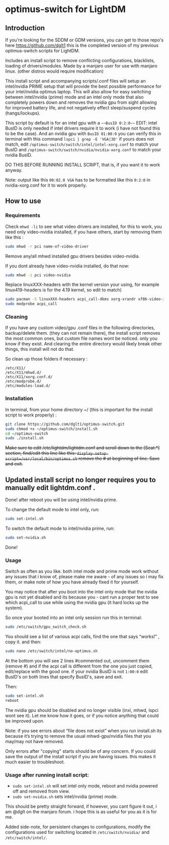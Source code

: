# optimus-switch for LightDM

## Introduction

If you're looking for the SDDM or GDM versions, you can get to those repo's here https://github.com/dglt1 this is the completed version of my previous optimus-switch scripts for LightDM. 

Includes an install script to remove conflicting configurations, blacklists, loading of drivers/modules. Made by a manjaro user for use with manjaro linux. (other distros would require modification)


This install script and accompanying scripts/.conf files will setup an intel/nvidia PRIME setup that will provide the best possible performance for your intel/nvidia optimus laptop. This will also allow for easy switching between intel/nvidia (prime) mode and an intel only mode that also completely powers down and removes the nvidia gpu from sight allowing for improved battery life, and not negatively effect sleep/suspend cycles (hangs/lockups).

This script by default is for an intel gpu with a `~~BusID 0:2:0~~` EDIT: intel BusID is only needed if intel drivers require it to work (i have not found this to be the case). And an nvidia gpu with `BusID 01:00:0` you can verify this in terminal with this command `lspci | grep -E 'VGA|3D'` if yours does not match, edit `/optimus-switch/switch/intel/intel-xorg.conf` to match your BusID and `/optimus-switch/switch/nvidia/nvidia-xorg.conf`  to match your nvidia BusID.

DO THIS BEFORE RUNNING INSTALL SCRIPT, that is, if you want it to work anyway.

Note: output like this `00:02.0 VGA` has to be formatted like this `0:2:0` in nvidia-xorg.conf for it to work properly.

## How to use

### Requirements

Check `mhwd -li` to see what video drivers are installed, for this to work, you need only video-nvidia installed, if you have others, start by removing them like this : 

```bash
sudo mhwd -r pci name-of-video-driver
``` 

Remove any/all mhwd installed gpu drivers besides video-nvidia.

If you dont already have video-nvidia installed, do that now:

```bash
sudo mhwd -i pci video-nvidia
```

Replace linuxXXX-headers with the kernel version your using, for example linux419-headers is for the 4.19 kernel, so edit to match)

 ```bash
 sudo pacman -S linuxXXX-headers acpi_call-dkms xorg-xrandr xf86-video-intel git
 sudo modprobe acpi_call
 ```

### Cleaning

If you have any custom video/gpu .conf files in the following directories, backup/delete them. (they can not remain there), the install script removes the most common ones, but custom file names wont be noticed. only you know if they exist. And clearing the entire directory would likely break other things, this install will not do that. 

So clean up those folders if necessary :

```
/etc/X11/
/etc/X11/mhwd.d/
/etc/X11/xorg.conf.d/
/etc/modprobe.d/
/etc/modules-load.d/
```

### Installation

In terminal, from your home directory ~/  (this is important for the install script to work properly) :

```bash
git clone https://github.com/dglt1/optimus-switch.git
sudo chmod +x ~/optimus-switch/install.sh
cd ~/optimus-switch
sudo ./install.sh
```

~~Make sure to edit /etc/lightdm/lightdm.conf and scroll down to the [Seat:*] section, find/edit this line like this: `display-setup-script=/usr/local/bin/optimus.sh` remove the # at beginning of line. Save and exit.~~ 
## Updated install script no longer requires you to manually edit lightdm.conf .

Done! after reboot you will be using intel/nvidia prime.  

To change the default mode to intel only, run:

```bash
sudo set-intel.sh
```

To switch the default mode to intel/nvidia prime, run: 

```bash
sudo set-nvidia.sh
```

Done!

### Usage

Switch as often as you like. both intel mode and prime mode work without any issues that i know of, please make me aware - of any issues so i may fix them, or make note of how you have already fixed it for yourself.

You may notice that after you boot into the intel only mode that the nvidia gpu is not yet disabled and its because you - cant run a proper test to see which acpi_call to use while using the nvidia gpu (it hard locks up the system).

So once your booted into an intel only session run this in terminal: 

```bash
sudo /etc/switch/gpu_switch_check.sh
```

You should see a list of various acpi calls, find the one that says “works!” , copy it. and then: 

```bash
sudo nano /etc/switch/intel/no-optimus.sh
```
At the bottom you will see 2 lines #commented out, uncomment them (remove #) and if the acpi call is different from the one you just copied, edit/replace with the good one. if your nvidia BusID is not `1:00:0` edit BusID's on both lines that specify BusID's, save and exit. 

Then:

```bash
sudo set-intel.sh
reboot
```

The nvidia gpu should be disabled and no longer visible (inxi, mhwd, lspci wont see it). Let me know how it goes, or if you notice anything that could be improved upon. 

Note: if you see errors about “file does not exist” when you run install.sh its because it’s trying to remove the usual mhwd-gpu/nvidia files that you may/may not have removed.

Only errors after "copying" starts should be of any concern. If you could save the output of the install script if you are having issues. this makes it much easier to troubleshoot.

### Usage after running install script:  

- `sudo set-intel.sh` will set intel only mode, reboot and nvidia powered off and removed from view.
- `sudo set-nvidia.sh`  sets intel/nvidia (prime) mode.

This should be pretty straight forward, if however, you cant figure it out, i am @dglt on the manjaro forum. i hope this is as useful for you as it is for me.

Added side-note, for persistent changes to configurations, modify the configurations used for switching located in `/etc/switch/nvidia/`  and  `/etc/switch/intel/`.
